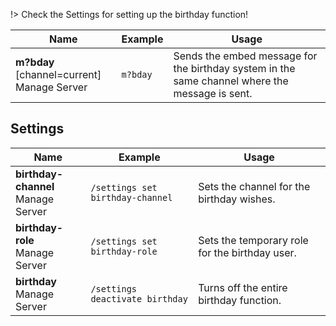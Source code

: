 !> Check the Settings for setting up the birthday function!

<!-- tabs:start -->
<!-- tab:Prefix Commands -->
Name              | Example           | Usage                                                                         
 ---------------- | ----------------- | ----------------------------------------------------------------------------- 
**m?bday** [channel=current]<br><span class="user-permissions">Manage Server</span> | `m?bday` | Sends the embed message for the birthday system in the same channel where the message is sent.
<!-- tabs:end -->


## Settings
<!-- tabs:start -->
<!-- tab:Slash Commands -->
Name              | Example           | Usage                                                                         
 ---------------- | ----------------- | ----------------------------------------------------------------------------- 
**birthday-channel**<br><span class="user-permissions">Manage Server</span> | `/settings set birthday-channel` | Sets the channel for the birthday wishes.
**birthday-role**<br><span class="user-permissions">Manage Server</span> | `/settings set birthday-role` | Sets the temporary role for the birthday user.
**birthday**<br><span class="user-permissions">Manage Server</span> | `/settings deactivate birthday` | Turns off the entire birthday function.
<!-- tabs:end -->
